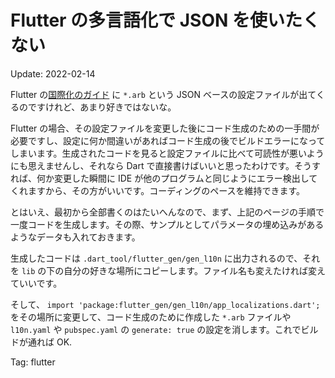 # Flutter の多言語化で JSON を使いたくない

Update: 2022-02-14

Flutter の[国際化のガイド](https://docs.flutter.dev/development/accessibility-and-localization/internationalization)
に ``*.arb`` という
JSON ベースの設定ファイルが出てくるのですけれど、あまり好きではないな。

Flutter の場合、その設定ファイルを変更した後にコード生成のための一手間が必要ですし、設定に何か間違いがあればコード生成の後でビルドエラーになってしまいます。生成されたコードを見ると設定ファイルに比べて可読性が悪いようにも思えませんし、それなら Dart で直接書けばいいと思ったわけです。そうすれば、何か変更した瞬間に IDE が他のプログラムと同じようにエラー検出してくれますから、その方がいいです。コーディングのペースを維持できます。

とはいえ、最初から全部書くのはたいへんなので、まず、上記のページの手順で一度コードを生成します。その際、サンプルとしてパラメータの埋め込みがあるようなデータも入れておきます。

生成したコードは ``.dart_tool/flutter_gen/gen_l10n`` に出力されるので、それを
``lib`` の下の自分の好きな場所にコピーします。ファイル名も変えたければ変えていいです。

そして、 ``import 'package:flutter_gen/gen_l10n/app_localizations.dart';``
をその場所に変更して、コード生成のために作成した
``*.arb`` ファイルや　``l10n.yaml`` や ``pubspec.yaml`` の ``generate: true``
の設定を消します。これでビルドが通れば OK.

Tag: flutter
